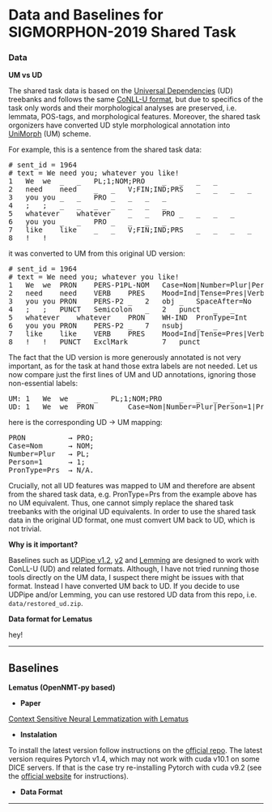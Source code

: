 # Data and Baselines for SIGMORPHON-2019 Shared Task

### Data

**UM vs UD**

The shared task data is based on the [Universal Dependencies](https://universaldependencies.org/) (UD) treebanks and follows the same [CoNLL-U format](https://universaldependencies.org/format.html), but due to specifics of the task only words and their morphological analyses are preserved, i.e. lemmata, POS-tags, and morphological features.
Moreover, the shared task orgonizers have converted UD style morphological annotation into [UniMorph](http://unimorph.org/) (UM) scheme.

For example, this is a sentence from the shared task data:
<pre>
# sent_id = 1964
# text = We need you; whatever you like!
1	We	we	_	_	PL;1;NOM;PRO	_	_	_	_
2	need	need	_	_	V;FIN;IND;PRS	_	_	_	_
3	you	you	_	_	PRO	_	_	_	_
4	;	;	_	_	_	_	_	_	_
5	whatever	whatever	_	_	PRO	_	_	_	_
6	you	you	_	_	PRO	_	_	_	_
7	like	like	_	_	V;FIN;IND;PRS	_	_	_	_
8	!	!	_	_	_	_	_	_	_
</pre>

it was converted to UM from this original UD version:
<pre>
# sent_id = 1964
# text = We need you; whatever you like!
1	We	we	PRON	PERS-P1PL-NOM	Case=Nom|Number=Plur|Person=1|PronType=Prs	2	nsubj	_	_
2	need	need	VERB	PRES	Mood=Ind|Tense=Pres|VerbForm=Fin	0	root	_	_
3	you	you	PRON	PERS-P2	_	2	obj	_	SpaceAfter=No
4	;	;	PUNCT	Semicolon	_	2	punct	_	_
5	whatever	whatever	PRON	WH-IND	PronType=Int	7	obj	_	_
6	you	you	PRON	PERS-P2	_	7	nsubj	_	_
7	like	like	VERB	PRES	Mood=Ind|Tense=Pres|VerbForm=Fin	2	advcl	_	SpaceAfter=No
8	!	!	PUNCT	ExclMark	_	7	punct	_	_
</pre>

The fact that the UD version is more generously annotated is not very important, as for the task at hand those extra labels are not needed.
Let us now compare just the first lines of UM and UD annotations, ignoring those non-essential labels:
<pre>
UM: 1	We	we	_	_	PL;1;NOM;PRO	_	_	_	_
UD: 1	We	we	PRON	_	Case=Nom|Number=Plur|Person=1|PronType=Prs	_	_	_	_
</pre>
here is the corresponding UD &#8594; UM mapping:
<pre>
PRON          → PRO;
Case=Nom      → NOM;
Number=Plur   → PL;
Person=1      → 1;
PronType=Prs  → N/A.
</pre>
Crucially, not all UD features was mapped to UM and therefore are absent from the shared task data, e.g. PronType=Prs from the example above has no UM equivalent.
Thus, one cannot simply replace the shared task treebanks with the original UD equivalents.
In order to use the shared task data in the original UD format, one must comvert UM back to UD, which is not trivial.

**Why is it important?**

Baselines such as [UDPipe v1.2](https://github.com/ufal/udpipe), [v2](https://github.com/CoNLL-UD-2018/UDPipe-Future) and [Lemming](https://github.com/lwolfsonkin/lemmingatize) are designed to work with ConLL-U (UD) and related formats.
Although, I have not tried running those tools directly on the UM data, I suspect there might be issues with that format.
Instead I have converted UM back to UD. If you decide to use UDPipe and/or Lemming, you can use restored UD data from this repo, i.e. `data/restored_ud.zip`.


**Data format for Lematus**

hey!


<hr>

## Baselines

**Lematus (OpenNMT-py based)**

- **Paper**

[Context Sensitive Neural Lemmatization with Lematus](https://www.aclweb.org/anthology/N18-1126/)

- **Instalation**

To install the latest version follow instructions on the [official repo](https://github.com/OpenNMT/OpenNMT-py).
The latest version requires Pytorch v1.4, which may not work with cuda v10.1 on some DICE servers.
If that is the case try re-installing Pytorch with cuda v9.2 (see the [official website](https://pytorch.org/get-started/locally/) for instructions).

- **Data Format**


<hr>
